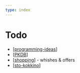 ```yaml
---
type: index
---
```

# Todo
<!-- [x] You can mark it completed by pressing `Alt`+`C` when your cursor is on this line -->

- [[programming-ideas]]
- [[PKDB]]
- [[shopping]] - whishes & offers
- [[sto-kokkino]]

[//begin]: # "Autogenerated link references for markdown compatibility"
[programming-ideas]: programming-ideas.md "Programming Ideas"
[PKDB]: pkdb.md "Personal Knowledge Database"
[shopping]: shopping.md "Shopping"
[sto-kokkino]: sto-kokkino.md "Sto Kokkino"
[//end]: # "Autogenerated link references"